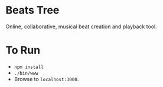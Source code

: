 Beats Tree
==========

Online, collaborative, musical beat creation and playback tool.

To Run
======

* `npm install`
* `./bin/www`
* Browse to `localhost:3000`.

